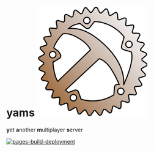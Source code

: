 # yams ![](/logo.svg)

**y**et **a**nother **m**ultiplayer **s**erver

[![pages-build-deployment](https://github.com/yams-team/yams-team.github.io/actions/workflows/pages/pages-build-deployment/badge.svg)](https://github.com/yams-team/yams-team.github.io/actions/workflows/pages/pages-build-deployment)
